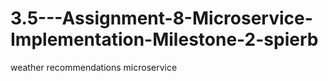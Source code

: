 # 3.5---Assignment-8-Microservice-Implementation-Milestone-2-spierb
weather recommendations microservice
